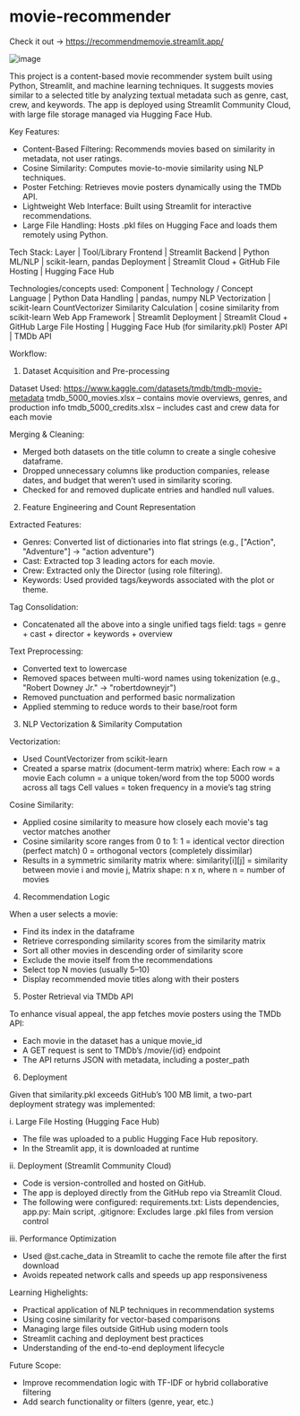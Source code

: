 # movie-recommender

Check it out -> https://recommendmemovie.streamlit.app/

![image](https://github.com/user-attachments/assets/4c780856-01f6-4b3c-b207-4cf6a3e8b56c)

This project is a content-based movie recommender system built using Python, Streamlit, and machine learning techniques. It suggests movies similar to a selected title by analyzing textual metadata such as genre, cast, crew, and keywords. The app is deployed using Streamlit Community Cloud, with large file storage managed via Hugging Face Hub.

Key Features:
- Content-Based Filtering: Recommends movies based on similarity in metadata, not user ratings.
- Cosine Similarity: Computes movie-to-movie similarity using NLP techniques.
- Poster Fetching: Retrieves movie posters dynamically using the TMDb API.
- Lightweight Web Interface: Built using Streamlit for interactive recommendations.
- Large File Handling: Hosts .pkl files on Hugging Face and loads them remotely using Python.

Tech Stack:
Layer | Tool/Library
Frontend | Streamlit
Backend | Python
ML/NLP | scikit-learn, pandas
Deployment | Streamlit Cloud + GitHub
File Hosting | Hugging Face Hub

Technologies/concepts used:
Component | Technology / Concept
Language | Python
Data Handling | pandas, numpy
NLP Vectorization | scikit-learn CountVectorizer
Similarity Calculation | cosine similarity from scikit-learn
Web App Framework | Streamlit
Deployment | Streamlit Cloud + GitHub
Large File Hosting | Hugging Face Hub (for similarity.pkl)
Poster API | TMDb API

Workflow:

1. Dataset Acquisition and Pre-processing

Dataset Used: https://www.kaggle.com/datasets/tmdb/tmdb-movie-metadata
tmdb_5000_movies.xlsx – contains movie overviews, genres, and production info
tmdb_5000_credits.xlsx – includes cast and crew data for each movie

Merging & Cleaning:
- Merged both datasets on the title column to create a single cohesive dataframe.
- Dropped unnecessary columns like production companies, release dates, and budget that weren’t used in similarity scoring.
- Checked for and removed duplicate entries and handled null values.
   
2. Feature Engineering and Count Representation

Extracted Features:
- Genres: Converted list of dictionaries into flat strings (e.g., ["Action", "Adventure"] → "action adventure")
- Cast: Extracted top 3 leading actors for each movie.
- Crew: Extracted only the Director (using role filtering).
- Keywords: Used provided tags/keywords associated with the plot or theme.

Tag Consolidation:
- Concatenated all the above into a single unified tags field: tags = genre + cast + director + keywords + overview

Text Preprocessing:
- Converted text to lowercase
- Removed spaces between multi-word names using tokenization (e.g., "Robert Downey Jr." → "robertdowneyjr")
- Removed punctuation and performed basic normalization
- Applied stemming to reduce words to their base/root form

3. NLP Vectorization & Similarity Computation

Vectorization:
- Used CountVectorizer from scikit-learn
- Created a sparse matrix (document-term matrix) where:
Each row = a movie
Each column = a unique token/word from the top 5000 words across all tags
Cell values = token frequency in a movie’s tag string

Cosine Similarity:
- Applied cosine similarity to measure how closely each movie's tag vector matches another
- Cosine similarity score ranges from 0 to 1:
1 = identical vector direction (perfect match)
0 = orthogonal vectors (completely dissimilar)
- Results in a symmetric similarity matrix where: similarity[i][j] = similarity between movie i and movie j, Matrix shape: n x n, where n = number of movies
  
4. Recommendation Logic

When a user selects a movie:
- Find its index in the dataframe
- Retrieve corresponding similarity scores from the similarity matrix
- Sort all other movies in descending order of similarity score
- Exclude the movie itself from the recommendations
- Select top N movies (usually 5–10)
- Display recommended movie titles along with their posters
   
5. Poster Retrieval via TMDb API

To enhance visual appeal, the app fetches movie posters using the TMDb API:
- Each movie in the dataset has a unique movie_id
- A GET request is sent to TMDb’s /movie/{id} endpoint
- The API returns JSON with metadata, including a poster_path
    
6. Deployment

Given that similarity.pkl exceeds GitHub’s 100 MB limit, a two-part deployment strategy was implemented:

i. Large File Hosting (Hugging Face Hub)
- The file was uploaded to a public Hugging Face Hub repository.
- In the Streamlit app, it is downloaded at runtime

ii. Deployment (Streamlit Community Cloud)
- Code is version-controlled and hosted on GitHub.
- The app is deployed directly from the GitHub repo via Streamlit Cloud.
- The following were configured: requirements.txt: Lists dependencies, app.py: Main script, .gitignore: Excludes large .pkl files from version control

iii. Performance Optimization
- Used @st.cache_data in Streamlit to cache the remote file after the first download
- Avoids repeated network calls and speeds up app responsiveness

Learning Highelights:

- Practical application of NLP techniques in recommendation systems
- Using cosine similarity for vector-based comparisons
- Managing large files outside GitHub using modern tools
- Streamlit caching and deployment best practices
- Understanding of the end-to-end deployment lifecycle

Future Scope:

- Improve recommendation logic with TF-IDF or hybrid collaborative filtering
- Add search functionality or filters (genre, year, etc.)
